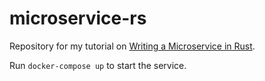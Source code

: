 # microservice-rs

Repository for my tutorial on [Writing a Microservice in Rust](http://www.goldsborough.me/rust/web/tutorial/2018/01/20/17-01-11-writing_a_microservice_in_rust/).

Run `docker-compose up` to start the service.
